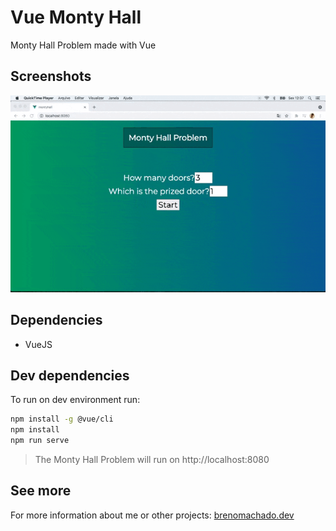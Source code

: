 # Vue Monty Hall 
Monty Hall Problem made with Vue

## Screenshots
![Login](demo/demo.gif)

## Dependencies
- VueJS

## Dev dependencies
To run on dev environment run:

```sh
npm install -g @vue/cli
npm install
npm run serve
```
> The Monty Hall Problem will run on  http://localhost:8080


## See more
For more information about me or other projects: [brenomachado.dev](https://brenomachado.dev)